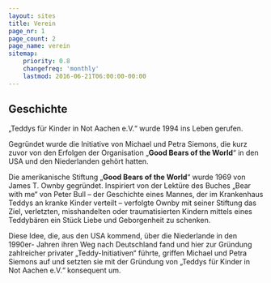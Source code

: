 ```yaml
---
layout: sites
title: Verein
page_nr: 1
page_count: 2
page_name: verein
sitemap:
    priority: 0.8
    changefreq: 'monthly'
    lastmod: 2016-06-21T06:00:00-00:00
---
```


## Geschichte

„Teddys für Kinder in Not Aachen e.V.“ wurde 1994 ins Leben gerufen.

Gegründet wurde die Initiative von Michael und Petra Siemons, die kurz zuvor von den Erfolgen der Organisation „**Good Bears of the World**“ in den USA und den Niederlanden gehört hatten.

Die amerikanische Stiftung „**Good Bears of the World**“ wurde 1969 von James T. Ownby gegründet. Inspiriert von der Lektüre des Buches „Bear with me“ von Peter Bull – der Geschichte eines Mannes, der im Krankenhaus Teddys an kranke Kinder verteilt – verfolgte Ownby mit seiner Stiftung das Ziel, verletzten, misshandelten oder traumatisierten Kindern mittels eines Teddybären ein Stück Liebe und Geborgenheit zu schenken.

Diese Idee, die, aus den USA kommend, über die Niederlande in den 1990er- Jahren ihren Weg nach Deutschland fand und hier zur Gründung zahlreicher privater „Teddy-Initiativen“ führte, griffen Michael und Petra Siemons auf und setzten sie mit der Gründung von „Teddys für Kinder in Not Aachen e.V.“ konsequent um.

<!--  include pages.html page_nr=1 page_count=2 page_name="verein"  -->
